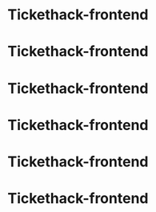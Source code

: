 # Tickethack-frontend
# Tickethack-frontend
# Tickethack-frontend
# Tickethack-frontend
# Tickethack-frontend
# Tickethack-frontend

